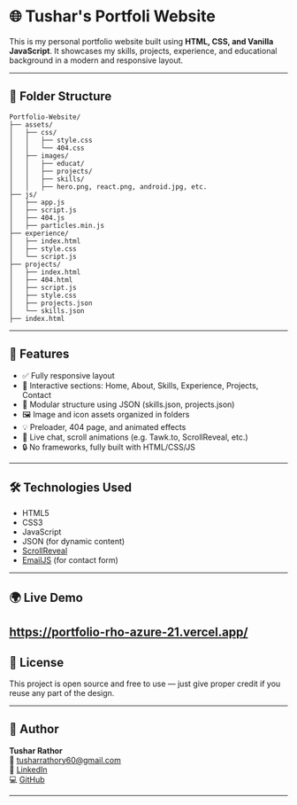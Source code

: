 # 🌐 Tushar's  Portfoli Website

This is my personal portfolio website built using **HTML, CSS, and Vanilla JavaScript**. It showcases my skills, projects, experience, and educational background in a modern and responsive layout.

---

## 📁 Folder Structure

```
Portfolio-Website/
├── assets/
│   ├── css/
│   │   ├── style.css
│   │   └── 404.css
│   ├── images/
│   │   ├── educat/
│   │   ├── projects/
│   │   ├── skills/
│   │   ├── hero.png, react.png, android.jpg, etc.
├── js/
│   ├── app.js
│   ├── script.js
│   ├── 404.js
│   ├── particles.min.js
├── experience/
│   ├── index.html
│   ├── style.css
│   └── script.js
├── projects/
│   ├── index.html
│   ├── 404.html
│   ├── script.js
│   ├── style.css
│   ├── projects.json
│   └── skills.json
├── index.html
```

---

## 🚀 Features

- ✅ Fully responsive layout
- 🌟 Interactive sections: Home, About, Skills, Experience, Projects, Contact
- 📂 Modular structure using JSON (skills.json, projects.json)
- 🖼️ Image and icon assets organized in folders
- 💡 Preloader, 404 page, and animated effects
- 💬 Live chat, scroll animations (e.g. Tawk.to, ScrollReveal, etc.)
- 🔒 No frameworks, fully built with HTML/CSS/JS

---

## 🛠️ Technologies Used

- HTML5
- CSS3
- JavaScript
- JSON (for dynamic content)
- [ScrollReveal](https://scrollrevealjs.org/)
- [EmailJS](https://www.emailjs.com/) (for contact form)

---




## 🌍 Live Demo

https://portfolio-rho-azure-21.vercel.app/
---

## 📜 License

This project is open source and free to use — just give proper credit if you reuse any part of the design.

---

## 👤 Author

**Tushar Rathor**  
📧 [tusharrathory60@gmail.com](mailto:tusharrathory60@gmail.com)  
🔗 [LinkedIn](https://www.linkedin.com/in/tushar-rathor-277427259)  
💻 [GitHub](https://github.com/Tushar-6969)

---

